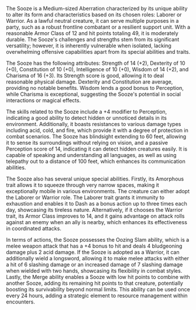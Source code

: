 The Sooze is a Medium-sized Aberration characterized by its unique ability to alter its form and characteristics based on its chosen roles: Laborer or Warrior. As a lawful neutral creature, it can serve multiple purposes in a party, such as a robust frontline combatant or a resilient support unit. With a reasonable Armor Class of 12 and hit points totaling 49, it is moderately durable. The Sooze's challenges and strengths stem from its significant versatility; however, it is inherently vulnerable when isolated, lacking overwhelming offensive capabilities apart from its special abilities and traits.

The Sooze has the following attributes: Strength of 14 (+2), Dexterity of 10 (+0), Constitution of 10 (+0), Intelligence of 10 (+0), Wisdom of 14 (+2), and Charisma of 16 (+3). Its Strength score is good, allowing it to deal reasonable physical damage. Dexterity and Constitution are average, providing no notable benefits. Wisdom lends a good bonus to Perception, while Charisma is exceptional, suggesting the Sooze's potential in social interactions or magical effects.

The skills related to the Sooze include a +4 modifier to Perception, indicating a good ability to detect hidden or unnoticed details in its environment. Additionally, it boasts resistances to various damage types including acid, cold, and fire, which provide it with a degree of protection in combat scenarios. The Sooze has blindsight extending to 60 feet, allowing it to sense its surroundings without relying on vision, and a passive Perception score of 14, indicating it can detect hidden creatures easily. It is capable of speaking and understanding all languages, as well as using telepathy out to a distance of 100 feet, which enhances its communication abilities.

The Sooze also has several unique special abilities. Firstly, its Amorphous trait allows it to squeeze through very narrow spaces, making it exceptionally mobile in various environments. The creature can either adopt the Laborer or Warrior role. The Laborer trait grants it immunity to exhaustion and enables it to Dash as a bonus action up to three times each day, showcasing its tireless nature. Alternatively, if it chooses the Warrior trait, its Armor Class improves to 14, and it gains advantage on attack rolls against an enemy when an ally is nearby, which enhances its effectiveness in coordinated attacks.

In terms of actions, the Sooze possesses the Oozing Slam ability, which is a melee weapon attack that has a +4 bonus to hit and deals 4 bludgeoning damage plus 2 acid damage. If the Sooze is adopted as a Warrior, it can additionally wield a longsword, allowing it to make melee attacks with either a hit of 6 slashing damage or an increased damage of 7 slashing damage when wielded with two hands, showcasing its flexibility in combat styles. Lastly, the Merge ability enables a Sooze with low hit points to combine with another Sooze, adding its remaining hit points to that creature, potentially boosting its survivability beyond normal limits. This ability can be used once every 24 hours, adding a strategic element to resource management within encounters.